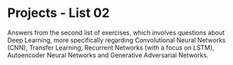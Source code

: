 # Projects - List 02

Answers from the second list of exercises, which involves questions about Deep Learning, more specifically regarding Convolutional Neural Networks (CNN), Transfer Learning, Recurrent Networks (with a focus on LSTM), Autoencoder Neural Networks and Generative Adversarial Networks.